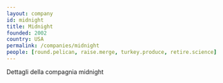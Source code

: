 ```yaml
---
layout: company
id: midnight
title: Midnight
founded: 2002
country: USA
permalink: /companies/midnight
people: [round.pelican, raise.merge, turkey.produce, retire.science]
---
```


Dettagli della compagnia midnight
